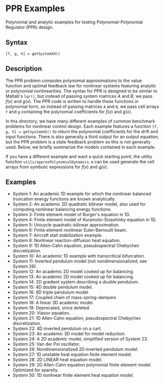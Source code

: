 # PPR Examples
Polynomial and analytic examples for testing Polynomial-Polynomial Regulator (PPR) design. 

## Syntax
`[f, g, h] = getSystemXX()`

## Description
The PPR problem computes polynomial approximations to the value function and optimal feedback law for nonlinear systems featuring analytic or polynomial nonlinearities. 
The syntax for PPR is designed to be similar to Matlab's `lqr()`, but instead of passing system matrices $A$ and $B$, we pass $f(x)$ and $g(x)$.
The PPR code is written to handle these functions in polynomial form, so instead of passing matrices `A` and `B`, we pass cell arrays `f` and `g` containing the polynomial coefficients for $f(x)$ and $g(x)$.

In this directory, we have many different examples of common benchmark problems for nonlinear control design. 
Each example features a function `[f, g, h] = getSystemXX()` to return the polynomial coefficients for the drift and input functions. 
There is also generally a third output for an output equation, but the PPR problem is a state feedback problem so this is not generally used. 
Below, we briefly summarize the models contained in each example.

If you have a different example and want a quick starting point, the utility function `utils/approxPolynomialDynamics.m` can be used generate the cell arrays from symbolic expressions for $f(x)$ and $g(x)$.

## Examples
- System 1: An academic 1D example for which the nonlinear balanced truncation energy functions are known analytically. 
- System 2: An academic 2D quadratic bilinear model, also used for computing nonlinear balancing energy functions. 
- System 3: Finite element model of Burger's equation in 1D.
- System 4: Finite element model of Kuramoto-Sivashinky equation in 1D.
- System 5: Unicycle quadratic-bilinear approximation.
- System 6: Finite element nonlinear Euler-Bernoulli beam.
- System 7: Aircraft stall stabilization example.
- System 8: Nonlinear reaction-diffusion heat equation.
- System 9: 1D Allen-Cahn equation, pseudospectral Chebychev discretization. 
- System 10: An academic 1D example with transcritical bifurcation.
- System 11: Inverted pendulum model (not nondimensionalized; see System 26).
- System 12: An academic 2D model cooked up for balancing.  
- System 13: An academic 2D model cooked up for balancing.  
- System 14: 2D gradient system describing a double pendulum.
- System 15: 4D double pendulum model.
- System 16: 6D triple pendulum model.
- System 17: Coupled chain of mass-spring-dampers
- System 18: A linear 3D academic model.
- System 19: Deprecated, since deleted.
- System 20: Vlasov equation.
- System 21: 1D Allen-Cahn equation, pseudospectral Chebychev discretization. 
- System 22: 4D inverted pendulum on a cart. 
- System 23: An academic 3D model for model reduction.
- System 24: A 2D academic model, simplified version of System 23.
- System 25: Van der Pol oscillator.
- System 26: Nondimensionalized 2D inverted pendulum model.
- System 27: 1D unstable heat equation finite element model.
- System 28: 2D LINEAR heat equation model.
- System 29: 2D Allen-Cahn equation polynomial finite element model. Optimized for sparsity. 
- System 30: 1D nonlinear finite element heat equation model. 







